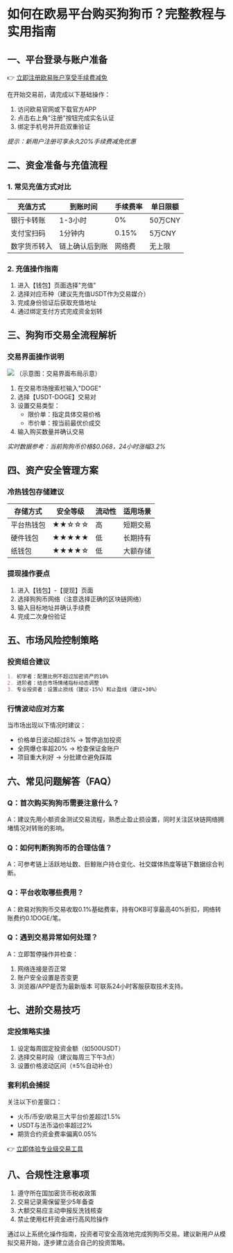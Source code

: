 # 如何在欧易平台购买狗狗币？完整教程与实用指南

## 一、平台登录与账户准备
👉 [立即注册欧易账户享受手续费减免](https://bit.ly/okx_welcome)

在开始交易前，请完成以下基础操作：
1. 访问欧易官网或下载官方APP
2. 点击右上角"注册"按钮完成实名认证
3. 绑定手机号并开启双重验证

*提示：新用户注册可享永久20%手续费减免优惠*

## 二、资金准备与充值流程
### 1. 常见充值方式对比

| 充值方式 | 到账时间 | 手续费率 | 单日限额 |
|---------|----------|----------|----------|
| 银行卡转账 | 1-3小时 | 0%       | 50万CNY  |
| 支付宝扫码 | 1分钟内  | 0.15%    | 5万CNY   |
| 数字货币转入 | 链上确认后到账 | 网络费 | 无上限 |

### 2. 充值操作指南
1. 进入【钱包】页面选择"充值"
2. 选择对应币种（建议先充值USDT作为交易媒介）
3. 完成身份验证后获取充值地址
4. 通过绑定支付方式完成资金划转

## 三、狗狗币交易全流程解析
### 交易界面操作说明
![](https://example.com/okx-doge-interface.png)
（示意图：交易界面布局示意）

1. 在交易市场搜索栏输入"DOGE"
2. 选择【USDT-DOGE】交易对
3. 设置交易类型：
   - 限价单：指定具体交易价格
   - 市价单：按当前最优价成交
4. 输入购买数量并确认交易

*实时数据参考：当前狗狗币价格$0.068，24小时涨幅3.2%*

## 四、资产安全管理方案
### 冷热钱包存储建议
| 存储方式 | 安全等级 | 流动性 | 适用场景 |
|---------|----------|--------|----------|
| 平台热钱包 | ★★☆☆☆   | 高     | 短期交易 |
| 硬件钱包 | ★★★★★   | 低     | 长期持有 |
| 纸钱包   | ★★★★☆   | 低     | 大额存储 |

### 提现操作要点
1. 进入【钱包】-【提现】页面
2. 选择狗狗币网络（注意选择正确的区块链网络）
3. 输入目标地址并确认手续费
4. 完成二次身份验证

## 五、市场风险控制策略
### 投资组合建议
```markdown
1. 初学者：配置比例不超过加密资产的10%
2. 进阶者：结合市场情绪指标动态调整
3. 专业投资者：设置止损线（建议-15%）和止盈线（建议+30%）
```

### 行情波动应对方案
当市场出现以下情况时建议：
- 价格单日波动超过8% → 暂停追加投资
- 全网爆仓率超20% → 检查保证金账户
- 项目重大利好 → 分批建仓避免踩踏

## 六、常见问题解答（FAQ）
### Q：首次购买狗狗币需要注意什么？
A：建议先用小额资金测试交易流程，熟悉止盈止损设置，同时关注区块链网络拥堵情况对转账的影响。

### Q：如何判断狗狗币的合理估值？
A：可参考链上活跃地址数、巨鲸账户持仓变化、社交媒体热度等链下数据综合判断。

### Q：平台收取哪些费用？
A：欧易对狗狗币交易收取0.1%基础费率，持有OKB可享最高40%折扣，网络转账费约0.1DOGE/笔。

### Q：遇到交易异常如何处理？
A：立即暂停操作并检查：
1. 网络连接是否正常
2. 账户安全设置是否变更
3. 浏览器/APP是否为最新版本
可联系24小时客服获取技术支持。

## 七、进阶交易技巧
### 定投策略实操
1. 设定每周固定投资金额（如500USDT）
2. 选择交易时段（建议每周三下午3点）
3. 设置价格波动区间（±5%自动补仓）

### 套利机会捕捉
关注以下价差窗口：
- 火币/币安/欧易三大平台价差超过1.5%
- USDT与法币溢价率超过2%
- 期货合约资金费率偏离0.05%

👉 [立即体验专业级交易工具](https://bit.ly/okx_welcome)

## 八、合规性注意事项
1. 遵守所在国加密货币税收政策
2. 交易记录需保留至少5年备查
3. 大额交易应主动申报反洗钱核查
4. 禁止使用杠杆资金进行高风险操作

通过以上系统化操作指南，投资者可安全高效地完成狗狗币交易。建议新用户从模拟交易开始，逐步建立适合自己的投资策略。